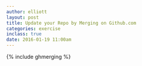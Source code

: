 ```yaml
---
author: elliott
layout: post
title: Update your Repo by Merging on Github.com
categories: exercise 
inclass: true
date: 2016-01-19 11:00am
---
```


{% include ghmerging %}